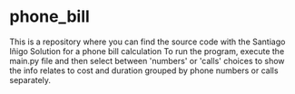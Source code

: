 # phone_bill

This is a repository where you can find the source code with the Santiago Iñigo Solution for a phone bill calculation
To run the program, execute the main.py file and then select between 'numbers' or 'calls' choices to show the info relates to cost and duration grouped by phone numbers or calls separately.
